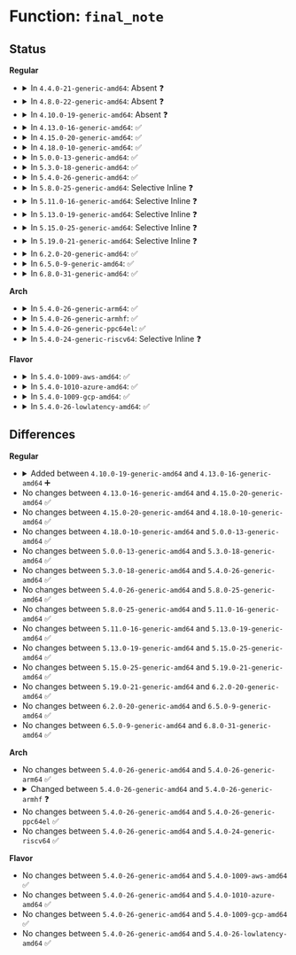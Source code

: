 # Function: <code>final_note</code>

## Status
<b>Regular</b>
<ul>
<li>
<details>
<summary>In <code>4.4.0-21-generic-amd64</code>: Absent ❓</summary>

```json
{
  "name": "final_note",
  "collision_type": "Unique Static",
  "inline_type": "Full",
  "funcs": [
    {
      "addr": 18446744071579944404,
      "name": "final_note",
      "external": false,
      "loc": "kernel/kexec_core.c:968",
      "file": "kernel/kexec_core.c",
      "inline": "not declared, inlined",
      "caller_inline": [
        "kernel/kexec_core.c:update_vmcoreinfo_note",
        "kernel/kexec_core.c:crash_save_cpu"
      ],
      "caller_func": []
    }
  ],
  "symbols": []
}
```
</details>
</li>
<li>
<details>
<summary>In <code>4.8.0-22-generic-amd64</code>: Absent ❓</summary>

```json
{
  "name": "final_note",
  "collision_type": "Unique Static",
  "inline_type": "Full",
  "funcs": [
    {
      "addr": 18446744071579975236,
      "name": "final_note",
      "external": false,
      "loc": "kernel/kexec_core.c:1015",
      "file": "kernel/kexec_core.c",
      "inline": "not declared, inlined",
      "caller_inline": [
        "kernel/kexec_core.c:update_vmcoreinfo_note",
        "kernel/kexec_core.c:crash_save_cpu"
      ],
      "caller_func": []
    }
  ],
  "symbols": []
}
```
</details>
</li>
<li>
<details>
<summary>In <code>4.10.0-19-generic-amd64</code>: Absent ❓</summary>

```json
{
  "name": "final_note",
  "collision_type": "Unique Static",
  "inline_type": "Full",
  "funcs": [
    {
      "addr": 18446744071580005716,
      "name": "final_note",
      "external": false,
      "loc": "kernel/kexec_core.c:1017",
      "file": "kernel/kexec_core.c",
      "inline": "not declared, inlined",
      "caller_inline": [
        "kernel/kexec_core.c:update_vmcoreinfo_note",
        "kernel/kexec_core.c:crash_save_cpu"
      ],
      "caller_func": []
    }
  ],
  "symbols": []
}
```
</details>
</li>
<li>
<details>
<summary>In <code>4.13.0-16-generic-amd64</code>: ✅</summary>

```c
void final_note(Elf64_Word * buf)
```

```json
{
  "name": "final_note",
  "collision_type": "Unique Global",
  "inline_type": "No",
  "funcs": [
    {
      "addr": 18446744071580012592,
      "name": "final_note",
      "external": true,
      "loc": "kernel/crash_core.c:313",
      "file": "kernel/crash_core.c",
      "inline": "seen, unknown",
      "caller_inline": [],
      "caller_func": [
        "kernel/crash_core.c:update_vmcoreinfo_note",
        "kernel/kexec_core.c:crash_save_cpu"
      ]
    }
  ],
  "symbols": [
    {
      "addr": 18446744071580012592,
      "name": "final_note",
      "section": ".text",
      "bind": "STB_GLOBAL",
      "size": 25
    }
  ]
}
```
</details>
</li>
<li>
<details>
<summary>In <code>4.15.0-20-generic-amd64</code>: ✅</summary>

```c
void final_note(Elf64_Word * buf)
```

```json
{
  "name": "final_note",
  "collision_type": "Unique Global",
  "inline_type": "No",
  "funcs": [
    {
      "addr": 18446744071580059424,
      "name": "final_note",
      "external": true,
      "loc": "kernel/crash_core.c:314",
      "file": "kernel/crash_core.c",
      "inline": "seen, unknown",
      "caller_inline": [],
      "caller_func": [
        "kernel/crash_core.c:update_vmcoreinfo_note",
        "kernel/kexec_core.c:crash_save_cpu"
      ]
    }
  ],
  "symbols": [
    {
      "addr": 18446744071580059424,
      "name": "final_note",
      "section": ".text",
      "bind": "STB_GLOBAL",
      "size": 25
    }
  ]
}
```
</details>
</li>
<li>
<details>
<summary>In <code>4.18.0-10-generic-amd64</code>: ✅</summary>

```c
void final_note(Elf64_Word * buf)
```

```json
{
  "name": "final_note",
  "collision_type": "Unique Global",
  "inline_type": "No",
  "funcs": [
    {
      "addr": 18446744071580116656,
      "name": "final_note",
      "external": true,
      "loc": "kernel/crash_core.c:314",
      "file": "kernel/crash_core.c",
      "inline": "seen, unknown",
      "caller_inline": [],
      "caller_func": [
        "kernel/crash_core.c:update_vmcoreinfo_note",
        "kernel/kexec_core.c:crash_save_cpu"
      ]
    }
  ],
  "symbols": [
    {
      "addr": 18446744071580116656,
      "name": "final_note",
      "section": ".text",
      "bind": "STB_GLOBAL",
      "size": 25
    }
  ]
}
```
</details>
</li>
<li>
<details>
<summary>In <code>5.0.0-13-generic-amd64</code>: ✅</summary>

```c
void final_note(Elf64_Word * buf)
```

```json
{
  "name": "final_note",
  "collision_type": "Unique Global",
  "inline_type": "No",
  "funcs": [
    {
      "addr": 18446744071580163648,
      "name": "final_note",
      "external": true,
      "loc": "kernel/crash_core.c:314",
      "file": "kernel/crash_core.c",
      "inline": "seen, unknown",
      "caller_inline": [],
      "caller_func": [
        "kernel/crash_core.c:update_vmcoreinfo_note",
        "kernel/kexec_core.c:crash_save_cpu"
      ]
    }
  ],
  "symbols": [
    {
      "addr": 18446744071580163648,
      "name": "final_note",
      "section": ".text",
      "bind": "STB_GLOBAL",
      "size": 25
    }
  ]
}
```
</details>
</li>
<li>
<details>
<summary>In <code>5.3.0-18-generic-amd64</code>: ✅</summary>

```c
void final_note(Elf64_Word * buf)
```

```json
{
  "name": "final_note",
  "collision_type": "Unique Global",
  "inline_type": "No",
  "funcs": [
    {
      "addr": 18446744071580209648,
      "name": "final_note",
      "external": true,
      "loc": "kernel/crash_core.c:312",
      "file": "kernel/crash_core.c",
      "inline": "seen, unknown",
      "caller_inline": [],
      "caller_func": [
        "kernel/crash_core.c:update_vmcoreinfo_note",
        "kernel/kexec_core.c:crash_save_cpu"
      ]
    }
  ],
  "symbols": [
    {
      "addr": 18446744071580209648,
      "name": "final_note",
      "section": ".text",
      "bind": "STB_GLOBAL",
      "size": 25
    }
  ]
}
```
</details>
</li>
<li>
<details>
<summary>In <code>5.4.0-26-generic-amd64</code>: ✅</summary>

```c
void final_note(Elf64_Word * buf)
```

```json
{
  "name": "final_note",
  "collision_type": "Unique Global",
  "inline_type": "No",
  "funcs": [
    {
      "addr": 18446744071580257984,
      "name": "final_note",
      "external": true,
      "loc": "kernel/crash_core.c:312",
      "file": "kernel/crash_core.c",
      "inline": "seen, unknown",
      "caller_inline": [],
      "caller_func": [
        "kernel/crash_core.c:update_vmcoreinfo_note",
        "kernel/kexec_core.c:crash_save_cpu"
      ]
    }
  ],
  "symbols": [
    {
      "addr": 18446744071580257984,
      "name": "final_note",
      "section": ".text",
      "bind": "STB_GLOBAL",
      "size": 25
    }
  ]
}
```
</details>
</li>
<li>
<details>
<summary>In <code>5.8.0-25-generic-amd64</code>: Selective Inline ❓</summary>

```c
void final_note(Elf64_Word * buf)
```

```json
{
  "name": "final_note",
  "collision_type": "Unique Global",
  "inline_type": "Selective",
  "funcs": [
    {
      "addr": 18446744071580326594,
      "name": "final_note",
      "external": true,
      "loc": "kernel/crash_core.c:312",
      "file": "kernel/crash_core.c",
      "inline": "not declared, inlined",
      "caller_inline": [
        "kernel/crash_core.c:update_vmcoreinfo_note"
      ],
      "caller_func": [
        "kernel/kexec_core.c:crash_save_cpu"
      ]
    }
  ],
  "symbols": [
    {
      "addr": 18446744071580326624,
      "name": "final_note",
      "section": ".text",
      "bind": "STB_GLOBAL",
      "size": 25
    }
  ]
}
```
</details>
</li>
<li>
<details>
<summary>In <code>5.11.0-16-generic-amd64</code>: Selective Inline ❓</summary>

```c
void final_note(Elf64_Word * buf)
```

```json
{
  "name": "final_note",
  "collision_type": "Unique Global",
  "inline_type": "Selective",
  "funcs": [
    {
      "addr": 18446744071580312082,
      "name": "final_note",
      "external": true,
      "loc": "kernel/crash_core.c:314",
      "file": "kernel/crash_core.c",
      "inline": "not declared, inlined",
      "caller_inline": [
        "kernel/crash_core.c:update_vmcoreinfo_note"
      ],
      "caller_func": [
        "kernel/kexec_core.c:crash_save_cpu"
      ]
    }
  ],
  "symbols": [
    {
      "addr": 18446744071580312112,
      "name": "final_note",
      "section": ".text",
      "bind": "STB_GLOBAL",
      "size": 25
    }
  ]
}
```
</details>
</li>
<li>
<details>
<summary>In <code>5.13.0-19-generic-amd64</code>: Selective Inline ❓</summary>

```c
void final_note(Elf64_Word * buf)
```

```json
{
  "name": "final_note",
  "collision_type": "Unique Global",
  "inline_type": "Selective",
  "funcs": [
    {
      "addr": 18446744071580315570,
      "name": "final_note",
      "external": true,
      "loc": "kernel/crash_core.c:314",
      "file": "kernel/crash_core.c",
      "inline": "not declared, inlined",
      "caller_inline": [
        "kernel/crash_core.c:update_vmcoreinfo_note"
      ],
      "caller_func": [
        "kernel/kexec_core.c:crash_save_cpu"
      ]
    }
  ],
  "symbols": [
    {
      "addr": 18446744071580315600,
      "name": "final_note",
      "section": ".text",
      "bind": "STB_GLOBAL",
      "size": 25
    }
  ]
}
```
</details>
</li>
<li>
<details>
<summary>In <code>5.15.0-25-generic-amd64</code>: Selective Inline ❓</summary>

```c
void final_note(Elf64_Word * buf)
```

```json
{
  "name": "final_note",
  "collision_type": "Unique Global",
  "inline_type": "Selective",
  "funcs": [
    {
      "addr": 18446744071580469106,
      "name": "final_note",
      "external": true,
      "loc": "kernel/crash_core.c:326",
      "file": "kernel/crash_core.c",
      "inline": "not declared, inlined",
      "caller_inline": [
        "kernel/crash_core.c:update_vmcoreinfo_note"
      ],
      "caller_func": [
        "kernel/kexec_core.c:crash_save_cpu"
      ]
    }
  ],
  "symbols": [
    {
      "addr": 18446744071580469136,
      "name": "final_note",
      "section": ".text",
      "bind": "STB_GLOBAL",
      "size": 25
    }
  ]
}
```
</details>
</li>
<li>
<details>
<summary>In <code>5.19.0-21-generic-amd64</code>: Selective Inline ❓</summary>

```c
void final_note(Elf64_Word * buf)
```

```json
{
  "name": "final_note",
  "collision_type": "Unique Global",
  "inline_type": "Selective",
  "funcs": [
    {
      "addr": 18446744071580662736,
      "name": "final_note",
      "external": true,
      "loc": "kernel/crash_core.c:322",
      "file": "kernel/crash_core.c",
      "inline": "not declared, inlined",
      "caller_inline": [],
      "caller_func": [
        "kernel/crash_core.c:crash_save_vmcoreinfo",
        "kernel/kexec_core.c:crash_save_cpu"
      ]
    }
  ],
  "symbols": [
    {
      "addr": 18446744071580662736,
      "name": "final_note",
      "section": ".text",
      "bind": "STB_GLOBAL",
      "size": 31
    }
  ]
}
```
</details>
</li>
<li>
<details>
<summary>In <code>6.2.0-20-generic-amd64</code>: ✅</summary>

```c
void final_note(Elf64_Word * buf)
```

```json
{
  "name": "final_note",
  "collision_type": "Unique Global",
  "inline_type": "No",
  "funcs": [
    {
      "addr": 18446744071580932752,
      "name": "final_note",
      "external": true,
      "loc": "kernel/crash_core.c:334",
      "file": "kernel/crash_core.c",
      "inline": "seen, unknown",
      "caller_inline": [],
      "caller_func": [
        "kernel/crash_core.c:crash_save_vmcoreinfo_init",
        "kernel/crash_core.c:crash_save_vmcoreinfo",
        "kernel/kexec_core.c:crash_save_cpu"
      ]
    }
  ],
  "symbols": [
    {
      "addr": 18446744071580932752,
      "name": "final_note",
      "section": ".text",
      "bind": "STB_GLOBAL",
      "size": 31
    }
  ]
}
```
</details>
</li>
<li>
<details>
<summary>In <code>6.5.0-9-generic-amd64</code>: ✅</summary>

```c
void final_note(Elf64_Word * buf)
```

```json
{
  "name": "final_note",
  "collision_type": "Unique Global",
  "inline_type": "No",
  "funcs": [
    {
      "addr": 18446744071581019152,
      "name": "final_note",
      "external": true,
      "loc": "kernel/crash_core.c:334",
      "file": "kernel/crash_core.c",
      "inline": "seen, unknown",
      "caller_inline": [],
      "caller_func": [
        "kernel/crash_core.c:crash_save_vmcoreinfo_init",
        "kernel/crash_core.c:crash_save_vmcoreinfo",
        "kernel/kexec_core.c:crash_save_cpu"
      ]
    }
  ],
  "symbols": [
    {
      "addr": 18446744071581019152,
      "name": "final_note",
      "section": ".text",
      "bind": "STB_GLOBAL",
      "size": 31
    }
  ]
}
```
</details>
</li>
<li>
<details>
<summary>In <code>6.8.0-31-generic-amd64</code>: ✅</summary>

```c
void final_note(Elf64_Word * buf)
```

```json
{
  "name": "final_note",
  "collision_type": "Unique Global",
  "inline_type": "No",
  "funcs": [
    {
      "addr": 18446744071581117040,
      "name": "final_note",
      "external": true,
      "loc": "kernel/crash_core.c:653",
      "file": "kernel/crash_core.c",
      "inline": "seen, unknown",
      "caller_inline": [],
      "caller_func": [
        "kernel/crash_core.c:crash_save_vmcoreinfo_init",
        "kernel/crash_core.c:crash_save_vmcoreinfo",
        "kernel/kexec_core.c:crash_save_cpu"
      ]
    }
  ],
  "symbols": [
    {
      "addr": 18446744071581117040,
      "name": "final_note",
      "section": ".text",
      "bind": "STB_GLOBAL",
      "size": 31
    }
  ]
}
```
</details>
</li>
</ul>
<b>Arch</b>
<ul>
<li>
<details>
<summary>In <code>5.4.0-26-generic-arm64</code>: ✅</summary>

```c
void final_note(Elf64_Word * buf)
```

```json
{
  "name": "final_note",
  "collision_type": "Unique Global",
  "inline_type": "No",
  "funcs": [
    {
      "addr": 18446603336491500720,
      "name": "final_note",
      "external": true,
      "loc": "kernel/crash_core.c:312",
      "file": "kernel/crash_core.c",
      "inline": "seen, unknown",
      "caller_inline": [],
      "caller_func": [
        "kernel/crash_core.c:update_vmcoreinfo_note",
        "kernel/kexec_core.c:crash_save_cpu"
      ]
    }
  ],
  "symbols": [
    {
      "addr": 18446603336491500720,
      "name": "final_note",
      "section": ".text",
      "bind": "STB_GLOBAL",
      "size": 44
    }
  ]
}
```
</details>
</li>
<li>
<details>
<summary>In <code>5.4.0-26-generic-armhf</code>: ✅</summary>

```c
void final_note(Elf32_Word * buf)
```

```json
{
  "name": "final_note",
  "collision_type": "Unique Global",
  "inline_type": "No",
  "funcs": [
    {
      "addr": 3225482260,
      "name": "final_note",
      "external": true,
      "loc": "kernel/crash_core.c:312",
      "file": "kernel/crash_core.c",
      "inline": "seen, unknown",
      "caller_inline": [],
      "caller_func": [
        "kernel/crash_core.c:update_vmcoreinfo_note",
        "kernel/kexec_core.c:crash_save_cpu"
      ]
    }
  ],
  "symbols": [
    {
      "addr": 3225482260,
      "name": "final_note",
      "section": ".text",
      "bind": "STB_GLOBAL",
      "size": 40
    }
  ]
}
```
</details>
</li>
<li>
<details>
<summary>In <code>5.4.0-26-generic-ppc64el</code>: ✅</summary>

```c
void final_note(Elf64_Word * buf)
```

```json
{
  "name": "final_note",
  "collision_type": "Unique Global",
  "inline_type": "No",
  "funcs": [
    {
      "addr": 13835058055284460272,
      "name": "final_note",
      "external": true,
      "loc": "kernel/crash_core.c:312",
      "file": "kernel/crash_core.c",
      "inline": "seen, unknown",
      "caller_inline": [],
      "caller_func": [
        "arch/powerpc/platforms/powernv/opal-fadump.c:opal_fadump_build_cpu_notes",
        "kernel/crash_core.c:update_vmcoreinfo_note",
        "kernel/kexec_core.c:crash_save_cpu"
      ]
    }
  ],
  "symbols": [
    {
      "addr": 13835058055284460272,
      "name": "final_note",
      "section": ".text",
      "bind": "STB_GLOBAL",
      "size": 24
    }
  ]
}
```
</details>
</li>
<li>
<details>
<summary>In <code>5.4.0-24-generic-riscv64</code>: Selective Inline ❓</summary>

```c
void final_note(Elf64_Word * buf)
```

```json
{
  "name": "final_note",
  "collision_type": "Unique Global",
  "inline_type": "Selective",
  "funcs": [
    {
      "addr": 18446743936271942522,
      "name": "final_note",
      "external": true,
      "loc": "kernel/crash_core.c:312",
      "file": "kernel/crash_core.c",
      "inline": "not declared, inlined",
      "caller_inline": [
        "kernel/crash_core.c:update_vmcoreinfo_note"
      ],
      "caller_func": []
    }
  ],
  "symbols": [
    {
      "addr": 18446743936271942578,
      "name": "final_note",
      "section": ".text",
      "bind": "STB_GLOBAL",
      "size": 80
    }
  ]
}
```
</details>
</li>
</ul>
<b>Flavor</b>
<ul>
<li>
<details>
<summary>In <code>5.4.0-1009-aws-amd64</code>: ✅</summary>

```c
void final_note(Elf64_Word * buf)
```

```json
{
  "name": "final_note",
  "collision_type": "Unique Global",
  "inline_type": "No",
  "funcs": [
    {
      "addr": 18446744071580226784,
      "name": "final_note",
      "external": true,
      "loc": "kernel/crash_core.c:312",
      "file": "kernel/crash_core.c",
      "inline": "seen, unknown",
      "caller_inline": [],
      "caller_func": [
        "kernel/crash_core.c:update_vmcoreinfo_note",
        "kernel/kexec_core.c:crash_save_cpu"
      ]
    }
  ],
  "symbols": [
    {
      "addr": 18446744071580226784,
      "name": "final_note",
      "section": ".text",
      "bind": "STB_GLOBAL",
      "size": 25
    }
  ]
}
```
</details>
</li>
<li>
<details>
<summary>In <code>5.4.0-1010-azure-amd64</code>: ✅</summary>

```c
void final_note(Elf64_Word * buf)
```

```json
{
  "name": "final_note",
  "collision_type": "Unique Global",
  "inline_type": "No",
  "funcs": [
    {
      "addr": 18446744071580174272,
      "name": "final_note",
      "external": true,
      "loc": "kernel/crash_core.c:312",
      "file": "kernel/crash_core.c",
      "inline": "seen, unknown",
      "caller_inline": [],
      "caller_func": [
        "kernel/crash_core.c:update_vmcoreinfo_note",
        "kernel/kexec_core.c:crash_save_cpu"
      ]
    }
  ],
  "symbols": [
    {
      "addr": 18446744071580174272,
      "name": "final_note",
      "section": ".text",
      "bind": "STB_GLOBAL",
      "size": 25
    }
  ]
}
```
</details>
</li>
<li>
<details>
<summary>In <code>5.4.0-1009-gcp-amd64</code>: ✅</summary>

```c
void final_note(Elf64_Word * buf)
```

```json
{
  "name": "final_note",
  "collision_type": "Unique Global",
  "inline_type": "No",
  "funcs": [
    {
      "addr": 18446744071580218256,
      "name": "final_note",
      "external": true,
      "loc": "kernel/crash_core.c:312",
      "file": "kernel/crash_core.c",
      "inline": "seen, unknown",
      "caller_inline": [],
      "caller_func": [
        "kernel/crash_core.c:update_vmcoreinfo_note",
        "kernel/kexec_core.c:crash_save_cpu"
      ]
    }
  ],
  "symbols": [
    {
      "addr": 18446744071580218256,
      "name": "final_note",
      "section": ".text",
      "bind": "STB_GLOBAL",
      "size": 25
    }
  ]
}
```
</details>
</li>
<li>
<details>
<summary>In <code>5.4.0-26-lowlatency-amd64</code>: ✅</summary>

```c
void final_note(Elf64_Word * buf)
```

```json
{
  "name": "final_note",
  "collision_type": "Unique Global",
  "inline_type": "No",
  "funcs": [
    {
      "addr": 18446744071580271024,
      "name": "final_note",
      "external": true,
      "loc": "kernel/crash_core.c:312",
      "file": "kernel/crash_core.c",
      "inline": "seen, unknown",
      "caller_inline": [],
      "caller_func": [
        "kernel/crash_core.c:update_vmcoreinfo_note",
        "kernel/kexec_core.c:crash_save_cpu"
      ]
    }
  ],
  "symbols": [
    {
      "addr": 18446744071580271024,
      "name": "final_note",
      "section": ".text",
      "bind": "STB_GLOBAL",
      "size": 25
    }
  ]
}
```
</details>
</li>
</ul>

## Differences
<b>Regular</b>
<ul>
<li>
<details>
<summary>Added between <code>4.10.0-19-generic-amd64</code> and <code>4.13.0-16-generic-amd64</code> ➕</summary>

```c
void final_note(Elf64_Word * buf)
```
</details>
</li>
<li>
No changes between <code>4.13.0-16-generic-amd64</code> and <code>4.15.0-20-generic-amd64</code> ✅
</li>
<li>
No changes between <code>4.15.0-20-generic-amd64</code> and <code>4.18.0-10-generic-amd64</code> ✅
</li>
<li>
No changes between <code>4.18.0-10-generic-amd64</code> and <code>5.0.0-13-generic-amd64</code> ✅
</li>
<li>
No changes between <code>5.0.0-13-generic-amd64</code> and <code>5.3.0-18-generic-amd64</code> ✅
</li>
<li>
No changes between <code>5.3.0-18-generic-amd64</code> and <code>5.4.0-26-generic-amd64</code> ✅
</li>
<li>
No changes between <code>5.4.0-26-generic-amd64</code> and <code>5.8.0-25-generic-amd64</code> ✅
</li>
<li>
No changes between <code>5.8.0-25-generic-amd64</code> and <code>5.11.0-16-generic-amd64</code> ✅
</li>
<li>
No changes between <code>5.11.0-16-generic-amd64</code> and <code>5.13.0-19-generic-amd64</code> ✅
</li>
<li>
No changes between <code>5.13.0-19-generic-amd64</code> and <code>5.15.0-25-generic-amd64</code> ✅
</li>
<li>
No changes between <code>5.15.0-25-generic-amd64</code> and <code>5.19.0-21-generic-amd64</code> ✅
</li>
<li>
No changes between <code>5.19.0-21-generic-amd64</code> and <code>6.2.0-20-generic-amd64</code> ✅
</li>
<li>
No changes between <code>6.2.0-20-generic-amd64</code> and <code>6.5.0-9-generic-amd64</code> ✅
</li>
<li>
No changes between <code>6.5.0-9-generic-amd64</code> and <code>6.8.0-31-generic-amd64</code> ✅
</li>
</ul>
<b>Arch</b>
<ul>
<li>
No changes between <code>5.4.0-26-generic-amd64</code> and <code>5.4.0-26-generic-arm64</code> ✅
</li>
<li>
<details>
<summary>Changed between <code>5.4.0-26-generic-amd64</code> and <code>5.4.0-26-generic-armhf</code> ❓</summary>
<ul>
<li>
<b>Param type changed. </b>
<code>Elf64_Word * buf</code> ➡️ <code>Elf32_Word * buf</code>
</li>
</ul>
</details>
</li>
<li>
No changes between <code>5.4.0-26-generic-amd64</code> and <code>5.4.0-26-generic-ppc64el</code> ✅
</li>
<li>
No changes between <code>5.4.0-26-generic-amd64</code> and <code>5.4.0-24-generic-riscv64</code> ✅
</li>
</ul>
<b>Flavor</b>
<ul>
<li>
No changes between <code>5.4.0-26-generic-amd64</code> and <code>5.4.0-1009-aws-amd64</code> ✅
</li>
<li>
No changes between <code>5.4.0-26-generic-amd64</code> and <code>5.4.0-1010-azure-amd64</code> ✅
</li>
<li>
No changes between <code>5.4.0-26-generic-amd64</code> and <code>5.4.0-1009-gcp-amd64</code> ✅
</li>
<li>
No changes between <code>5.4.0-26-generic-amd64</code> and <code>5.4.0-26-lowlatency-amd64</code> ✅
</li>
</ul>
